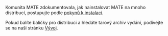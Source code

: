 <!--
.. link:
.. description:
.. tags:
.. date: 2012-04-17 06:32:31
.. title: Instalace
.. slug: install
-->

Komunita MATE zdokumentovala, jak nainstalovat MATE na mnoho distribucí,
postupujte podle [pokynů k instalaci](https://wiki.mate-desktop.org/introduction/installation/). 

Pokud balíte balíčky pro distribuci a hledáte tarový archiv vydání,
podívejte se na naši stránku [Vývoj](/cs/development/). 
